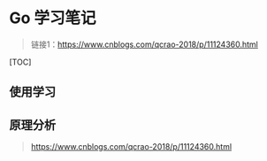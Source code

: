 # Go 学习笔记

> 链接1：https://www.cnblogs.com/qcrao-2018/p/11124360.html

[TOC]

## 使用学习



## 原理分析

> https://www.cnblogs.com/qcrao-2018/p/11124360.html

